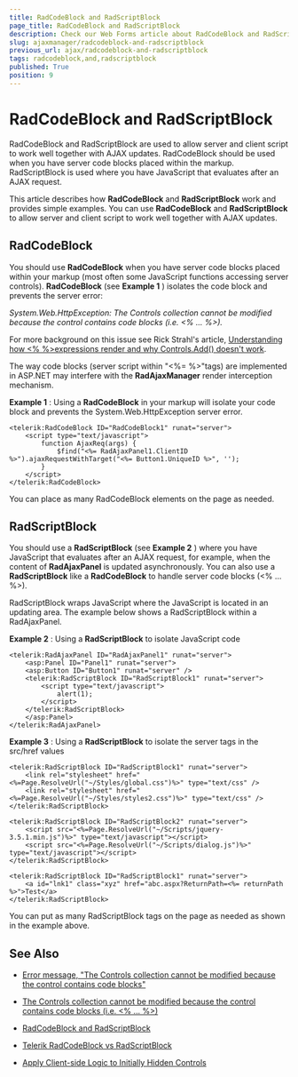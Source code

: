 ```yaml
---
title: RadCodeBlock and RadScriptBlock
page_title: RadCodeBlock and RadScriptBlock
description: Check our Web Forms article about RadCodeBlock and RadScriptBlock.
slug: ajaxmanager/radcodeblock-and-radscriptblock
previous_url: ajax/radcodeblock-and-radscriptblock
tags: radcodeblock,and,radscriptblock
published: True
position: 9
---
```


# RadCodeBlock and RadScriptBlock

RadCodeBlock and RadScriptBlock are used to allow server and client script to work well together with AJAX updates. RadCodeBlock should be used when you have server code blocks placed within the markup. RadScriptBlock is used where you have JavaScript that evaluates after an AJAX request.

This article describes how **RadCodeBlock** and **RadScriptBlock** work and provides simple examples. You can use **RadCodeBlock** and **RadScriptBlock** to allow server and client script to work well together with AJAX updates.

## RadCodeBlock

You should use **RadCodeBlock** when you have server code blocks placed within your markup (most often some JavaScript functions accessing server controls). **RadCodeBlock** (see **Example 1** ) isolates the code block and prevents the server error:

*System.Web.HttpException: The Controls collection cannot be modified because the control contains code blocks (i.e. <% ... %>).*

For more background on this issue see Rick Strahl's article, [Understanding how <% %>expressions render and why Controls.Add() doesn't work](http://www.west-wind.com/WebLog/posts/6148.aspx).

The way code blocks (server script within "<%= %>"tags) are implemented in ASP.NET may interfere with the **RadAjaxManager** render interception mechanism.

**Example 1** : Using a **RadCodeBlock** in your markup will isolate your code block and prevents the System.Web.HttpException server error.

````ASP.NET
<telerik:RadCodeBlock ID="RadCodeBlock1" runat="server">
	<script type="text/javascript">
	    function AjaxReq(args) {
	        $find("<%= RadAjaxPanel1.ClientID %>").ajaxRequestWithTarget("<%= Button1.UniqueID %>", '');
	    }
	</script>
</telerik:RadCodeBlock>
````

You can place as many RadCodeBlock elements on the page as needed. 

## RadScriptBlock

You should use a **RadScriptBlock** (see **Example 2** ) where you have JavaScript that evaluates after an AJAX request, for example, when the content of **RadAjaxPanel** is updated asynchronously. You can also use a **RadScriptBlock** like a **RadCodeBlock** to handle server code blocks (<% ... %>).

RadScriptBlock wraps JavaScript where the JavaScript is located in an updating area. The example below shows a RadScriptBlock within a RadAjaxPanel.

**Example 2** : Using a **RadScriptBlock** to isolate JavaScript code

````ASP.NET
<telerik:RadAjaxPanel ID="RadAjaxPanel1" runat="server">
	<asp:Panel ID="Panel1" runat="server">
	<asp:Button ID="Button1" runat="server" />
	<telerik:RadScriptBlock ID="RadScriptBlock1" runat="server">
		<script type="text/javascript">
		    alert(1);            
		</script>
	</telerik:RadScriptBlock>
	</asp:Panel>
</telerik:RadAjaxPanel>
````

**Example 3** : Using a **RadScriptBlock** to isolate the server tags in the src/href values

````ASP.NET
<telerik:RadScriptBlock ID="RadScriptBlock1" runat="server">
	<link rel="stylesheet" href="<%=Page.ResolveUrl("~/Styles/global.css")%>" type="text/css" />
	<link rel="stylesheet" href="<%=Page.ResolveUrl("~/Styles/styles2.css")%>" type="text/css" />
</telerik:RadScriptBlock>
 
<telerik:RadScriptBlock ID="RadScriptBlock2" runat="server">
	<script src="<%=Page.ResolveUrl("~/Scripts/jquery-3.5.1.min.js")%>" type="text/javascript"></script>
	<script src="<%=Page.ResolveUrl("~/Scripts/dialog.js")%>" type="text/javascript"></script>
</telerik:RadScriptBlock>

<telerik:RadScriptBlock ID="RadScriptBlock1" runat="server">
	<a id="lnk1" class="xyz" href="abc.aspx?ReturnPath=<%= returnPath %>">Test</a>
</telerik:RadScriptBlock>
````

You can put as many RadScriptBlock tags on the page as needed as shown in the example above. 


## See Also

* [Error message, "The Controls collection cannot be modified because the control contains code blocks"](https://docs.telerik.com/devtools/aspnet-ajax/general-information/troubleshooting/general-troubleshooting#error-message-the-controls-collection-cannot-be-modified-because-the-control-contains-code-blocks)

* [The Controls collection cannot be modified because the control contains code blocks (i.e. <% ... %>)](https://www.telerik.com/forums/232173-the-controls-collection-cannot-be-modified-because-the-control-contains-code-blocks-i-e-lt-gt)

* [RadCodeBlock and RadScriptBlock](https://www.telerik.com/forums/radcodeblock-and-radscriptblock)

* [Telerik RadCodeBlock vs RadScriptBlock](https://www.inalign.com/sitefinity/telerik-radcodeblock-vs-radscriptblock)

* [Apply Client-side Logic to Initially Hidden Controls](https://www.telerik.com/support/kb/aspnet-ajax/details/apply-client-side-logic-to-initially-hidden-controls)

